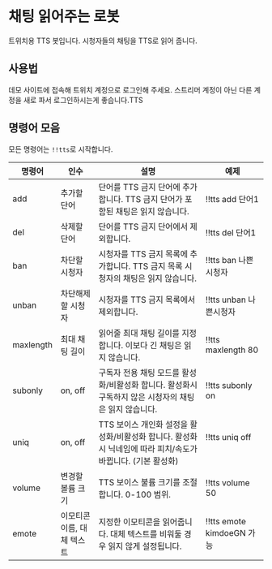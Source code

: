 # 채팅 읽어주는 로봇
트위치용 TTS 봇입니다. 시청자들의 채팅을 TTS로 읽어 줍니다.

## 사용법
데모 사이트에 접속해 트위치 계정으로 로그인해 주세요. 스트리머 계정이 아닌 다른 계정을 새로 파서 로그인하시는게 좋습니다.TTS

## 명령어 모음
모든 명령어는 `!!tts`로 시작합니다.

| 명령어    | 인수                       | 설명                                                                                                        | 예제                      |
|-----------|----------------------------|-------------------------------------------------------------------------------------------------------------|---------------------------|
| add       | 추가할 단어                | 단어를 TTS 금지 단어에 추가합니다. TTS 금지 단어가 포함된 채팅은 읽지 않습니다.                             | !!tts add 단어1           |
| del       | 삭제할 단어                | 단어를 TTS 금지 단어에서 제외합니다.                                                                        | !!tts del 단어1           |
| ban       | 차단할 시청자              | 시청자를 TTS 금지 목록에 추가합니다. TTS 금지 목록 시청자의 채팅은 읽지 않습니다.                           | !!tts ban 나쁜시청자      |
| unban     | 차단해제할 시청자          | 시청자를 TTS 금지 목록에서 제외합니다.                                                                      | !!tts unban 나쁜시청자    |
| maxlength | 최대 채팅 길이             | 읽어줄 최대 채팅 길이를 지정합니다. 이보다 긴 채팅은 읽지 않습니다.                                         | !!tts maxlength 80        |
| subonly   | on, off                    | 구독자 전용 채팅 모드를 활성화/비활성화 합니다. 활성화시 구독하지 않은 시청자의 채팅은 읽지 않습니다.       | !!tts subonly on          |
| uniq      | on, off                    | TTS 보이스 개인화 설정을 활성화/비활성화 합니다. 활성화시 닉네임에 따라 피치/속도가 바뀝니다. (기본 활성화) | !!tts uniq off            |
| volume    | 변경할 볼륨 크기           | TTS 보이스 불륨 크기를 조절합니다. 0-100 범위.                                                              | !!tts volume 50           |
| emote     | 이모티콘 이름, 대체 텍스트 | 지정한 이모티콘을 읽어줍니다. 대체 텍스트를 비워둘 경우 읽지 않게 설정됩니다.                               | !!tts emote kimdoeGN 가능 |
